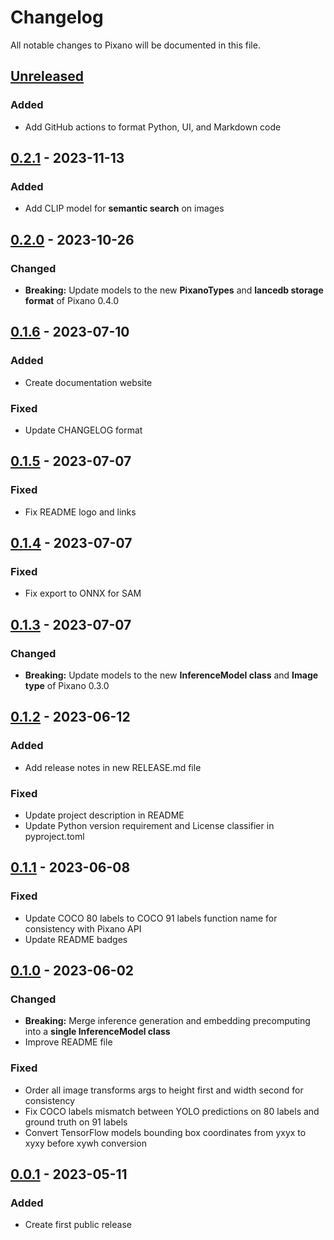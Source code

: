 # Changelog

All notable changes to Pixano will be documented in this file.

## [Unreleased]

### Added

- Add GitHub actions to format Python, UI, and Markdown code

## [0.2.1] - 2023-11-13

### Added

- Add CLIP model for **semantic search** on images

## [0.2.0] - 2023-10-26

### Changed

- **Breaking:** Update models to the new **PixanoTypes** and **lancedb storage format** of Pixano 0.4.0

## [0.1.6] - 2023-07-10

### Added

- Create documentation website

### Fixed

- Update CHANGELOG format

## [0.1.5] - 2023-07-07

### Fixed

- Fix README logo and links

## [0.1.4] - 2023-07-07

### Fixed

- Fix export to ONNX for SAM

## [0.1.3] - 2023-07-07

### Changed

- **Breaking:** Update models to the new **InferenceModel class** and **Image type** of Pixano 0.3.0

## [0.1.2] - 2023-06-12

### Added

- Add release notes in new RELEASE.md file

### Fixed

- Update project description in README
- Update Python version requirement and License classifier in pyproject.toml

## [0.1.1] - 2023-06-08

### Fixed

- Update COCO 80 labels to COCO 91 labels function name for consistency with Pixano API
- Update README badges

## [0.1.0] - 2023-06-02

### Changed

- **Breaking:** Merge inference generation and embedding precomputing into a **single InferenceModel class**
- Improve README file

### Fixed

- Order all image transforms args to height first and width second for consistency
- Fix COCO labels mismatch between YOLO predictions on 80 labels and ground truth on 91 labels
- Convert TensorFlow models bounding box coordinates from yxyx to xyxy before xywh conversion

## [0.0.1] - 2023-05-11

### Added

- Create first public release

[Unreleased]: https://github.com/pixano/pixano/compare/main...develop
[0.2.1]: https://github.com/pixano/pixano-inference/compare/v0.2.0...v0.2.1
[0.2.0]: https://github.com/pixano/pixano-inference/compare/v0.1.6...v0.2.0
[0.1.6]: https://github.com/pixano/pixano-inference/compare/v0.1.5...v0.1.6
[0.1.5]: https://github.com/pixano/pixano-inference/compare/v0.1.4...v0.1.5
[0.1.4]: https://github.com/pixano/pixano-inference/compare/v0.1.3...v0.1.4
[0.1.3]: https://github.com/pixano/pixano-inference/compare/v0.1.2...v0.1.3
[0.1.2]: https://github.com/pixano/pixano-inference/compare/v0.1.1...v0.1.2
[0.1.1]: https://github.com/pixano/pixano-inference/compare/v0.1.0...v0.1.1
[0.1.0]: https://github.com/pixano/pixano-inference/compare/v0.0.1...v0.1.0
[0.0.1]: https://github.com/pixano/pixano-inference/releases/tag/v0.0.1
